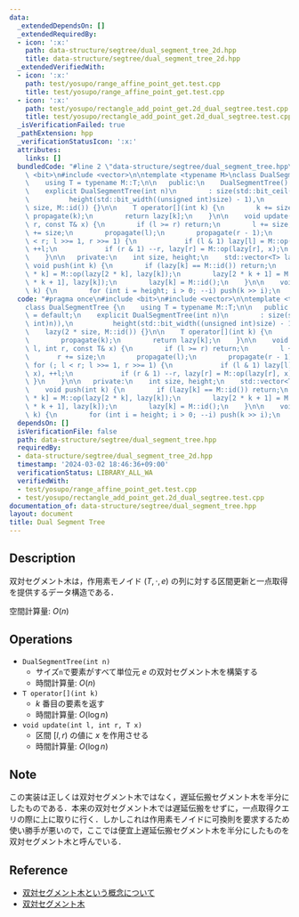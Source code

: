 ```yaml
---
data:
  _extendedDependsOn: []
  _extendedRequiredBy:
  - icon: ':x:'
    path: data-structure/segtree/dual_segment_tree_2d.hpp
    title: data-structure/segtree/dual_segment_tree_2d.hpp
  _extendedVerifiedWith:
  - icon: ':x:'
    path: test/yosupo/range_affine_point_get.test.cpp
    title: test/yosupo/range_affine_point_get.test.cpp
  - icon: ':x:'
    path: test/yosupo/rectangle_add_point_get.2d_dual_segtree.test.cpp
    title: test/yosupo/rectangle_add_point_get.2d_dual_segtree.test.cpp
  _isVerificationFailed: true
  _pathExtension: hpp
  _verificationStatusIcon: ':x:'
  attributes:
    links: []
  bundledCode: "#line 2 \"data-structure/segtree/dual_segment_tree.hpp\"\n#include\
    \ <bit>\n#include <vector>\n\ntemplate <typename M>\nclass DualSegmentTree {\n\
    \    using T = typename M::T;\n\n   public:\n    DualSegmentTree() = default;\n\
    \    explicit DualSegmentTree(int n)\n        : size(std::bit_ceil((unsigned int)n)),\n\
    \          height(std::bit_width((unsigned int)size) - 1),\n          lazy(2 *\
    \ size, M::id()) {}\n\n    T operator[](int k) {\n        k += size;\n       \
    \ propagate(k);\n        return lazy[k];\n    }\n\n    void update(int l, int\
    \ r, const T& x) {\n        if (l >= r) return;\n        l += size;\n        r\
    \ += size;\n        propagate(l);\n        propagate(r - 1);\n        for (; l\
    \ < r; l >>= 1, r >>= 1) {\n            if (l & 1) lazy[l] = M::op(lazy[l], x),\
    \ ++l;\n            if (r & 1) --r, lazy[r] = M::op(lazy[r], x);\n        }\n\
    \    }\n\n   private:\n    int size, height;\n    std::vector<T> lazy;\n\n   \
    \ void push(int k) {\n        if (lazy[k] == M::id()) return;\n        lazy[2\
    \ * k] = M::op(lazy[2 * k], lazy[k]);\n        lazy[2 * k + 1] = M::op(lazy[2\
    \ * k + 1], lazy[k]);\n        lazy[k] = M::id();\n    }\n\n    void propagate(int\
    \ k) {\n        for (int i = height; i > 0; --i) push(k >> i);\n    }\n};\n"
  code: "#pragma once\n#include <bit>\n#include <vector>\n\ntemplate <typename M>\n\
    class DualSegmentTree {\n    using T = typename M::T;\n\n   public:\n    DualSegmentTree()\
    \ = default;\n    explicit DualSegmentTree(int n)\n        : size(std::bit_ceil((unsigned\
    \ int)n)),\n          height(std::bit_width((unsigned int)size) - 1),\n      \
    \    lazy(2 * size, M::id()) {}\n\n    T operator[](int k) {\n        k += size;\n\
    \        propagate(k);\n        return lazy[k];\n    }\n\n    void update(int\
    \ l, int r, const T& x) {\n        if (l >= r) return;\n        l += size;\n \
    \       r += size;\n        propagate(l);\n        propagate(r - 1);\n       \
    \ for (; l < r; l >>= 1, r >>= 1) {\n            if (l & 1) lazy[l] = M::op(lazy[l],\
    \ x), ++l;\n            if (r & 1) --r, lazy[r] = M::op(lazy[r], x);\n       \
    \ }\n    }\n\n   private:\n    int size, height;\n    std::vector<T> lazy;\n\n\
    \    void push(int k) {\n        if (lazy[k] == M::id()) return;\n        lazy[2\
    \ * k] = M::op(lazy[2 * k], lazy[k]);\n        lazy[2 * k + 1] = M::op(lazy[2\
    \ * k + 1], lazy[k]);\n        lazy[k] = M::id();\n    }\n\n    void propagate(int\
    \ k) {\n        for (int i = height; i > 0; --i) push(k >> i);\n    }\n};"
  dependsOn: []
  isVerificationFile: false
  path: data-structure/segtree/dual_segment_tree.hpp
  requiredBy:
  - data-structure/segtree/dual_segment_tree_2d.hpp
  timestamp: '2024-03-02 18:46:36+09:00'
  verificationStatus: LIBRARY_ALL_WA
  verifiedWith:
  - test/yosupo/range_affine_point_get.test.cpp
  - test/yosupo/rectangle_add_point_get.2d_dual_segtree.test.cpp
documentation_of: data-structure/segtree/dual_segment_tree.hpp
layout: document
title: Dual Segment Tree
---
```


## Description

双対セグメント木は，作用素モノイド $(T, \cdot, e)$ の列に対する区間更新と一点取得を提供するデータ構造である．

空間計算量: $O(n)$

## Operations

- `DualSegmentTree(int n)`
    - サイズ`n`で要素がすべて単位元 $e$ の双対セグメント木を構築する
    - 時間計算量: $O(n)$
- `T operator[](int k)`
    - $k$ 番目の要素を返す
    - 時間計算量: $O(\log n)$
- `void update(int l, int r, T x)`
    - 区間 $[l, r)$ の値に $x$ を作用させる
    - 時間計算量: $O(\log n)$

## Note

この実装は正しくは双対セグメント木ではなく，遅延伝搬セグメント木を半分にしたものである．本来の双対セグメント木では遅延伝搬をせずに，一点取得クエリの際に上に取りに行く．しかしこれは作用素モノイドに可換則を要求するため使い勝手が悪いので，ここでは便宜上遅延伝搬セグメント木を半分にしたものを双対セグメント木と呼んでいる．

## Reference

- [双対セグメント木という概念について](https://kimiyuki.net/blog/2019/02/22/dual-segment-tree/)
- [双対セグメント木](https://hackmd.io/@tatyam-prime/DualSegmentTree)